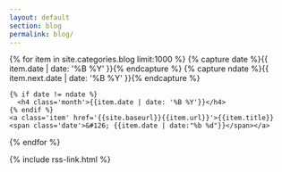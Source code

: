 ```yaml
---
layout: default
section: blog
permalink: blog/
---
```


<div class='listing col6 pad4h margin3'>
  {% for item in site.categories.blog limit:1000 %}
    {% capture date %}{{ item.date | date: '%B %Y' }}{% endcapture %}
    {% capture ndate %}{{ item.next.date | date: '%B %Y' }}{% endcapture %}

    {% if date != ndate %}
      <h4 class='month'>{{item.date | date: '%B %Y'}}</h4>
    {% endif %}
    <a class='item' href='{{site.baseurl}}{{item.url}}'>{{item.title}} <span class='date'>&#126; {{item.date | date:"%b %d"}}</span></a>
  {% endfor %}
</div>

{% include rss-link.html %}
